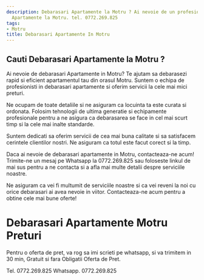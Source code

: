 ```yaml
---
description: Debarasari Apartamente la Motru ? Ai nevoie de un profesionist in Debarasari
  Apartamente la Motru. tel. 0772.269.825
tags:
- Motru
title: Debarasari Apartamente In Motru
---
```



## Cauti Debarasari Apartamente la Motru ?


Ai nevoie de debarasari Apartamente in Motru?
Te ajutam sa debarasezi rapid si eficient apartamentul tau din orasul Motru. Suntem o echipa de profesionisti in debarasari apartamente si oferim servicii la cele mai mici preturi. 

Ne ocupam de toate detaliile si ne asiguram ca locuinta ta este curata si ordonata. Folosim tehnologii de ultima generatie si echipamente profesionale pentru a ne asigura ca debarasarea se face in cel mai scurt timp si la cele mai inalte standarde. 

Suntem dedicati sa oferim servicii de cea mai buna calitate si sa satisfacem cerintele clientilor nostri. Ne asiguram ca totul este facut corect si la timp. 

Daca ai nevoie de debarasari apartamente in Motru, contacteaza-ne acum! Trimite-ne un mesaj pe Whatsapp la 0772.269.825 sau foloseste linkul de mai sus pentru a ne contacta si a afla mai multe detalii despre serviciile noastre. 

Ne asiguram ca vei fi multumit de serviciile noastre si ca vei reveni la noi cu orice debarasari ai avea nevoie in viitor. Contacteaza-ne acum pentru a obtine cele mai bune oferte!

# Debarasari Apartamente Motru Preturi
Pentru o oferta de pret, va rog sa imi scrieti pe whatsapp, si va trimitem in 30 min, Gratuit si fara Obligatii Oferta de Pret.

Tel. 0772.269.825
Whatsapp. 0772.269.825